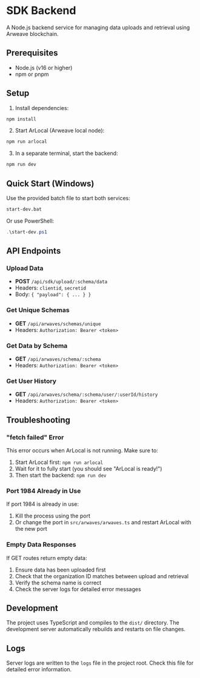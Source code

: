 # SDK Backend

A Node.js backend service for managing data uploads and retrieval using Arweave blockchain.

## Prerequisites

- Node.js (v16 or higher)
- npm or pnpm

## Setup

1. Install dependencies:
```bash
npm install
```

2. Start ArLocal (Arweave local node):
```bash
npm run arlocal
```

3. In a separate terminal, start the backend:
```bash
npm run dev
```

## Quick Start (Windows)

Use the provided batch file to start both services:
```bash
start-dev.bat
```

Or use PowerShell:
```powershell
.\start-dev.ps1
```

## API Endpoints

### Upload Data
- **POST** `/api/sdk/upload/:schema/data`
- Headers: `clientid`, `secretid`
- Body: `{ "payload": { ... } }`

### Get Unique Schemas
- **GET** `/api/arwaves/schemas/unique`
- Headers: `Authorization: Bearer <token>`

### Get Data by Schema
- **GET** `/api/arwaves/schema/:schema`
- Headers: `Authorization: Bearer <token>`

### Get User History
- **GET** `/api/arwaves/schema/:schema/user/:userId/history`
- Headers: `Authorization: Bearer <token>`

## Troubleshooting

### "fetch failed" Error
This error occurs when ArLocal is not running. Make sure to:
1. Start ArLocal first: `npm run arlocal`
2. Wait for it to fully start (you should see "ArLocal is ready!")
3. Then start the backend: `npm run dev`

### Port 1984 Already in Use
If port 1984 is already in use:
1. Kill the process using the port
2. Or change the port in `src/arwaves/arwaves.ts` and restart ArLocal with the new port

### Empty Data Responses
If GET routes return empty data:
1. Ensure data has been uploaded first
2. Check that the organization ID matches between upload and retrieval
3. Verify the schema name is correct
4. Check the server logs for detailed error messages

## Development

The project uses TypeScript and compiles to the `dist/` directory. The development server automatically rebuilds and restarts on file changes.

## Logs

Server logs are written to the `logs` file in the project root. Check this file for detailed error information.
